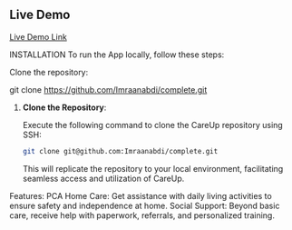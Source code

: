 ## Live Demo
[Live Demo Link](https://complete-ten.vercel.app/contact.html)

INSTALLATION
To run the App locally, follow these steps:

Clone the repository:

git clone https://github.com/Imraanabdi/complete.git


1. **Clone the Repository**:
   
   Execute the following command to clone the CareUp repository using SSH:
   ```sh
   git clone git@github.com:Imraanabdi/complete.git
   ```

   This will replicate the repository to your local environment, facilitating seamless access and utilization of CareUp.



Features:
PCA Home Care: Get assistance with daily living activities to ensure safety and independence at home.
Social Support: Beyond basic care, receive help with paperwork, referrals, and personalized training.
